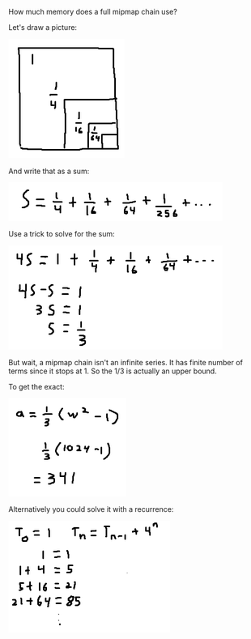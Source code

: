 How much memory does a full mipmap chain use?

Let's draw a picture:

![nested squares](square.gif)

And write that as a sum:

![sum1](sum1.gif)

Use a trick to solve for the sum:

![sum2](sum2.gif)

But wait, a mipmap chain isn't an infinite series. It has finite number of terms since it stops at 1. So the 1/3 is actually an upper bound.

To get the exact:

![formula](formula.gif)

Alternatively you could solve it with a recurrence:

![recurrence](recurrence.gif)


